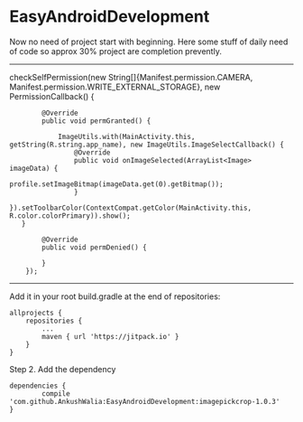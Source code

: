 # EasyAndroidDevelopment
Now no need of project start with beginning. Here some stuff of daily need of code so approx 30% project are completion prevently. 

---------------------------------------------------------------------------------------------------------------------------

checkSelfPermission(new String[]{Manifest.permission.CAMERA, Manifest.permission.WRITE_EXTERNAL_STORAGE}, new         
PermissionCallback() {

            @Override
            public void permGranted() {
	    
                ImageUtils.with(MainActivity.this, getString(R.string.app_name), new ImageUtils.ImageSelectCallback() {
                    @Override
                    public void onImageSelected(ArrayList<Image> imageData) {
                        profile.setImageBitmap(imageData.get(0).getBitmap());
                    }
                }).setToolbarColor(ContextCompat.getColor(MainActivity.this, R.color.colorPrimary)).show();
	   }
	   
            @Override
            public void permDenied() {

            }
        });


----------------------------------------------------------------------------------------------------------------------------


Add it in your root build.gradle at the end of repositories:

	allprojects {
		repositories {
			...
			maven { url 'https://jitpack.io' }
		}
	}


Step 2. Add the dependency

	dependencies {
	        compile 'com.github.AnkushWalia:EasyAndroidDevelopment:imagepickcrop-1.0.3'
	}


